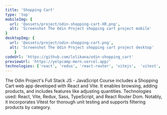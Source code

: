 ```yaml
---
title: 'Shopping Cart'
type: 'top'
mobileImg: {
  url: '@assets/project/odin-shopping-cart-XR.png',
  alt: 'Screenshot The Odin Project shopping cart project mobile'
}
desktopImg: {
  url: '@assets/project/odin-shopping-cart.png',
  alt: 'Screenshot The Odin Project shopping cart project desktop'
	}
codeUrl: 'https://github.com/lolikana/odin-shopping_cart'
previewUrl: 'https://yelpcamp-mern.vercel.app/'
technologies: ['react', 'redux', 'react-router', 'vitejs',  'vitest', 'sass']
---
```



The Odin Project's Full Stack JS - JavaScript Course includes a Shopping Cart web app developed with React and Vite. It enables browsing, adding products, and includes features like adjusting quantities. Technologies used: React, Vite, Redux, Sass, TypeScript, and React Router Dom. Notably, it incorporates Vitest for thorough unit testing and supports filtering products by category.